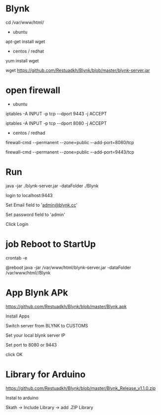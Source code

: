 # Blynk

cd /var/www/html/

- ubuntu

apt-get install wget

- centos / redhat

yum install wget

wget https://github.com/Restuadkh/Blynk/blob/master/blynk-server.jar

# open firewall
- ubuntu

iptables -A INPUT -p tcp --dport 9443 -j ACCEPT

iptables -A INPUT -p tcp --dport 8080 -j ACCEPT


- centos / redhad

firewall-cmd --permanent --zone=public --add-port=8080/tcp

firewall-cmd --permanent --zone=public --add-port=9443/tcp

# Run
java -jar ./blynk-server.jar -dataFolder ./Blynk  

login to localhost:9443

Set Email field to 'admin@blynk.cc'

Set password field to 'admin'

Click Login

# job Reboot to StartUp

crontab -e

@reboot java -jar /var/www/html/blynk-server.jar -dataFolder /var/www/html//Blynk 

# App Blynk APk

https://github.com/Restuadkh/Blynk/blob/master/Blynk.apk

Install Apps

Switch server from BLYNK to CUSTOMS

Set your local blynk server IP

Set port to 8080 or 9443

click OK

# Library for Arduino

https://github.com/Restuadkh/Blynk/blob/master/Blynk_Release_v1.1.0.zip

Instal to arduino

Skath -> Include Library -> add .ZIP Library